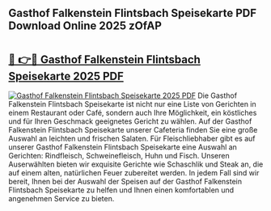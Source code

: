## Gasthof Falkenstein Flintsbach Speisekarte PDF Download Online 2025 zOfAP

# <h2><a href="http://gc971ks.nevu.top/?p=Gasthof+Falkenstein+Flintsbach+Speisekarte">🔗 👉🔴 Gasthof Falkenstein Flintsbach Speisekarte 2025 PDF</a></h2>

[![Gasthof Falkenstein Flintsbach Speisekarte 2025 PDF](https://i.imgur.com/dBaPXMq.png)](http://gc971ks.nevu.top/?p=Gasthof+Falkenstein+Flintsbach+Speisekarte)
Die Gasthof Falkenstein Flintsbach Speisekarte ist nicht nur eine Liste von Gerichten in einem Restaurant oder Café, sondern auch Ihre Möglichkeit, ein köstliches und für Ihren Geschmack geeignetes Gericht zu wählen. Auf der Gasthof Falkenstein Flintsbach Speisekarte unserer Cafeteria finden Sie eine große Auswahl an leichten und frischen Salaten. Für Fleischliebhaber gibt es auf unserer Gasthof Falkenstein Flintsbach Speisekarte eine Auswahl an Gerichten: Rindfleisch, Schweinefleisch, Huhn und Fisch. Unseren Auserwählten bieten wir exquisite Gerichte wie Schaschlik und Steak an, die auf einem alten, natürlichen Feuer zubereitet werden. In jedem Fall sind wir bereit, Ihnen bei der Auswahl der Speisen auf der Gasthof Falkenstein Flintsbach Speisekarte zu helfen und Ihnen einen komfortablen und angenehmen Service zu bieten.
